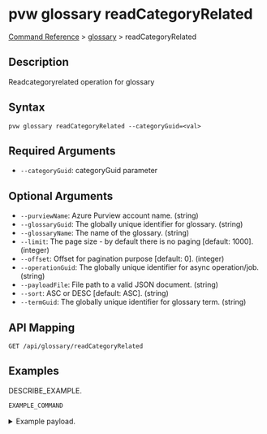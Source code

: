 # pvw glossary readCategoryRelated
[Command Reference](../../../README.md#command-reference) > [glossary](./main.md) > readCategoryRelated

## Description
Readcategoryrelated operation for glossary

## Syntax
```
pvw glossary readCategoryRelated --categoryGuid=<val>
```

## Required Arguments
- `--categoryGuid`: categoryGuid parameter

## Optional Arguments
- `--purviewName`: Azure Purview account name. (string)
- `--glossaryGuid`: The globally unique identifier for glossary. (string)
- `--glossaryName`: The name of the glossary. (string)
- `--limit`: The page size - by default there is no paging [default: 1000]. (integer)
- `--offset`: Offset for pagination purpose [default: 0]. (integer)
- `--operationGuid`: The globally unique identifier for async operation/job. (string)
- `--payloadFile`: File path to a valid JSON document. (string)
- `--sort`: ASC or DESC [default: ASC]. (string)
- `--termGuid`: The globally unique identifier for glossary term. (string)

## API Mapping
 >  > []()
```
GET /api/glossary/readCategoryRelated
```

## Examples
DESCRIBE_EXAMPLE.
```powershell
EXAMPLE_COMMAND
```
<details><summary>Example payload.</summary>
<p>

```json
PASTE_JSON_HERE
```
</p>
</details>